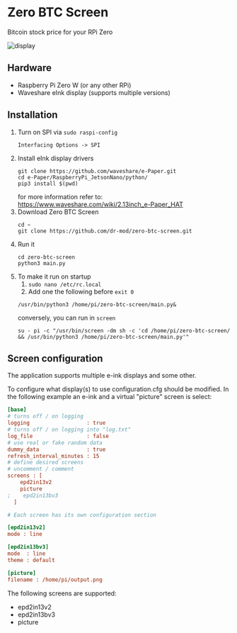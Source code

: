 # Zero BTC Screen
Bitcoin stock price for your RPi Zero

![display](display.jpg)

## Hardware
* Raspberry Pi Zero W (or any other RPi)
* Waveshare eInk display (supports multiple versions)

## Installation
1. Turn on SPI via `sudo raspi-config`
    ```
    Interfacing Options -> SPI
    ```
2. Install eInk display drivers
    ```
    git clone https://github.com/waveshare/e-Paper.git
    cd e-Paper/RaspberryPi_JetsonNano/python/
    pip3 install $(pwd)
    ```
    for more information refer to: https://www.waveshare.com/wiki/2.13inch_e-Paper_HAT
3. Download Zero BTC Screen
    ```
    cd ~
    git clone https://github.com/dr-mod/zero-btc-screen.git
    ```
4. Run it 
    ```
    cd zero-btc-screen
    python3 main.py
    ```
5. To make it run on startup
    1. `sudo nano /etc/rc.local` 
    2. Add one the following before `exit 0`
    ```
    /usr/bin/python3 /home/pi/zero-btc-screen/main.py&
    ```
    conversely, you can run in `screen`
    ```
    su - pi -c "/usr/bin/screen -dm sh -c 'cd /home/pi/zero-btc-screen/ && /usr/bin/python3 /home/pi/zero-btc-screen/main.py'"
    ```

## Screen configuration

The application supports multiple e-ink displays and some other.

To configure what display(s) to use configuration.cfg should be modified.
In the following example an e-ink and a virtual "picture" screen is select:
```cfg
[base]
# turns off / on logging
logging                  : true
# turns off / on logging into "log.txt"
log_file                 : false
# use real or fake random data
dummy_data               : true
refresh_interval_minutes : 15
# define desired screens
# uncomment / comment
screens : [
    epd2in13v2
    picture
;    epd2in13bv3
  ]

# Each screen has its own configuration section

[epd2in13v2]
mode : line

[epd2in13bv3]
mode  : line
theme : default

[picture]
filename : /home/pi/output.png
```
The following screens are supported:
* epd2in13v2
* epd2in13bv3
* picture